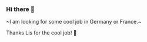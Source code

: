 ### Hi there 👋

~I am looking for some cool job in Germany or France.~

Thanks Lis for the cool job! 🦊
